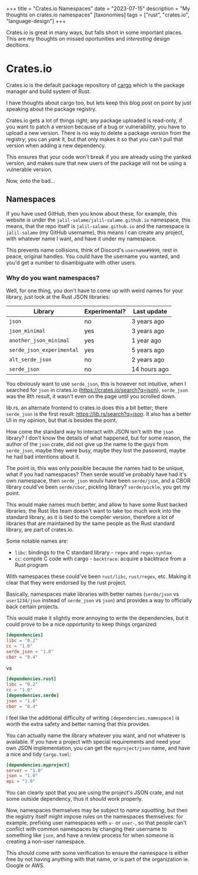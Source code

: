 +++
title = "Crates.io Namespaces"
date = "2023-07-15"
description = "My thoughts on crates.io namespaces"
[taxonomies]
tags = ["rust", "crates.io", "language-design"]
+++

Crates.io is great in many ways, but falls short in some important
places. This are my thoughts on missed oportunities and *interesting*
design decitions.

<!-- more -->

# Crates.io

Crates.io is the default package repository of
[cargo](https://github.com/rust-lang/cargo) which is the package manager
and build system of Rust.

I have thoughts about cargo too, but lets keep this blog post on point
by just speaking about the package registry.

Crates.io gets a lot of things right; any package uploaded is read-only,
if you want to patch a version because of a bug or vulnerability,
you have to upload a new version. There is no way to delete a package
version from the registry; you can *yank* it, but that only makes it so
that you can't pull that version when adding a new dependency.

This ensures that your code won't break if you are already using the
yanked version, and makes sure that new users of the package will not
be using a vulnerable version.

Now, onto the bad...

## Namespaces

If you have used GitHub, then you know about these, for example, this
website is under the `jalil-salame/jalil-salame.github.io` namespace,
this means, that the repo itself is `jalil-salame.github.io` and the
namespace is `jalil-salame` (my GitHub username), this means I can create
any project, with whatever name I want, and have it under my namespace.

This prevents name collisions, think of Discord's `username#9999`, rest
in peace, original handles. You could have the username you wanted,
and you'd get a number to disambiguate with other users.

### Why do you want namespaces?

Well, for one thing, you don't have to come up with weird names for your
library, just look at the Rust JSON libraries:

| Library                   | Experimental? | Last update  |
|---------------------------|---------------|--------------|
| `json`                    | no            | 3 years ago  |
| `json_minimal`            | yes           | 3 years ago  |
| `another_json_minimal`    | yes           | 1 year ago   |
| `serde_json_experimental` | yes           | 5 years ago  |
| `alt_serde_json`          | no            | 2 years ago  |
| `serde_json`              | no            | 14 hours ago |

You obviously want to use `serde_json`, this is however not intuitive,
when I searched for `json` in crates.io (https://crates.io/search?q=json),
`serde_json` was the 8th result, it wasn't even on the page until you
scrolled down.

lib.rs, an alternate frontend to crates.io does this a bit better; there
`serde_json` is the first result: https://lib.rs/search?q=json. It also
has a better UI in my opinion, but that is besides the point.

How come the standard way to interact with JSON isn't with the `json`
library? I don't know the details of what happened, but for some reason,
the author of the `json` crate, did not give up the name to the guys
from `serde_json`, maybe they were busy, maybe they lost the password,
maybe he had bad intentions about it.

The point is, this was only possible because the names had to be unique,
what if you had namespaces? Then serde would've probably have had it's
own namespace, then `serde_json` woulv have been `serde/json`, and a CBOR
library could've been `serde/cbor`, pickling library? `serde/pickle`,
you get my point.

This would make names much better, and allow to have some Rust backed
libraries; the Rust libs team doesn't want to take too much work into
the standard library, as it is tied to the compiler version, therefore
a lot of libraries that are maintained by the same people as the Rust
standard library, are part of crates.io.

Some notable names are:

- `libc`: bindings to the C standard library - `regex` and `regex-syntax`
- `cc`: compile C code with cargo - `backtrace`: acquire a backtrace
from a Rust program

With namespaces these could've been `rust/libc`, `rust/regex`, etc. Making
it clear that they were endorsed by the rust project.

Basically, namespaces make libraries with better names (`serde/json` vs
`user1234/json` instead of `serde_json` vs `json`) and provides a way
to officially back certain projects.

This would make it slightly more annoying to write the dependencies,
but it could prove to be a nice opportunity to keep things organized:

```toml
[dependencies]
libc = "0.2"
cc = "1.0"
serde_json = "1.0"
cbor = "0.4"
```

vs

```toml
[dependencies.rust]
libc = "0.2"
cc = "1.0"
[dependencies.serde]
json = "1.0"
cbor = "0.4"
```

I feel like the additional difficulty of writing
`[dependencies.namespace]` is worth the extra safety and better naming
that this provides.

You can actually name the library whatever you want, and not whatever
is available. If you have a project with special requirements and need
your own JSON implementation, you can get the `myproject/json` name,
and have a nice and tidy `Cargo.toml`:

```toml
[dependencies.myproject]
server = "1.0"
json = "1.0"
api = "1.0"
```

You can clearly spot that you are using the project's JSON crate, and
not some outside dependency, thus it *should* work properly.

Now, namespaces themselves may be subject to *name squatting*, but then
the registry itself might impose rules on the namespaces themselves:
for example, prefixing user namespaces with `u-` or `user-`, so that
people can't conflict with common namespaces by changing their username
to something like `json`, and have a review process for when someone is
creating a non-user namespace.

This should come with some verification to ensure the namespace is
either free by not having anything with that name, or is part of the
organization ie. Google or AWS.
